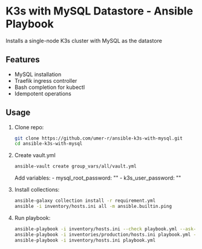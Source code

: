 # K3s with MySQL Datastore - Ansible Playbook

Installs a single-node K3s cluster with MySQL as the datastore

## Features
- MySQL installation
- Traefik ingress controller
- Bash completion for kubectl
- Idempotent operations

## Usage

1. Clone repo:
   ```bash
   git clone https://github.com/umer-r/ansible-k3s-with-mysql.git
   cd ansible-k3s-with-mysql
    ```

2. Create vault.yml
    ```bash
    ansible-vault create group_vars/all/vault.yml
    ```
    Add variables:
        - mysql_root_password: ""
        - k3s_user_password: ""

3. Install collections:
    ```bash
    ansible-galaxy collection install -r requirement.yml
    ansible -i inventory/hosts.ini all -m ansible.builtin.ping
    ```

4. Run playbook:
    ```bash
    ansible-playbook -i inventory/hosts.ini --check playbook.yml --ask-vault-pass
    ansible-playbook -i inventories/production/hosts.ini playbook.yml --ask-vault-pass
    ansible-playbook -i inventory/hosts.ini playbook.yml
    ```

